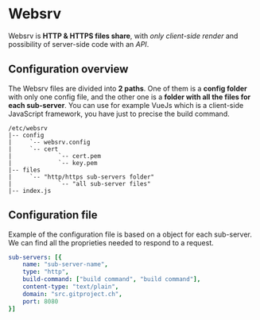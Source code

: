 # Websrv

Websrv is **HTTP & HTTPS files share**, with *only client-side render* and possibility of server-side code with an *API*.

## Configuration overview

The Websrv files are divided into **2 paths**. One of them is a **config folder** with only one config file, and the other one is a **folder with all the files for each sub-server**. You can use for example VueJs which is a client-side JavaScript framework, you have just to precise the build command.

```
/etc/websrv
|-- config
|     `-- websrv.config
|     `-- cert
|             `-- cert.pem
|             `-- key.pem
|-- files
|     `-- "http/https sub-servers folder"
|             `-- "all sub-server files"
|-- index.js
```

## Configuration file

Example of the configuration file is based on a object for each sub-server. We can find all the proprieties needed to respond to a request.

```yml 
sub-servers: [{
    name: "sub-server-name",
    type: "http",
    build-command: ["build command", "build command"],
    content-type: "text/plain",
    domain: "src.gitproject.ch",
    port: 8080
}]
```
